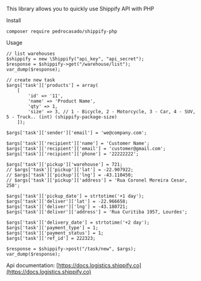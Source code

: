 This library allows you to quickly use Shippify API with PHP

Install

    composer require pedrocasado/shippify-php

Usage
    
    // list warehouses
    $shippify = new \Shippify("api_key", "api_secret");
    $response = $shippify->get("/warehouse/list");
    var_dump($response);

    // create new task
    $args['task']['products'] = array(
        [
            'id' => '11',
            'name' => 'Product Name',
            'qty' => 1,
            'size' => 3, // 1 - Bicycle, 2 - Motorcycle, 3 - Car, 4 - SUV, 5 - Truck.. (int) (shippify-package-size)
        ]);

    $args['task']['sender']['email'] = 'we@company.com';

    $args['task']['recipient']['name'] = 'Customer Name';
    $args['task']['recipient']['email'] = 'customer@gmail.com';
    $args['task']['recipient']['phone'] = '22222222';

    $args['task']['pickup']['warehouse'] = 721;
    // $args['task']['pickup']['lat'] = -22.907922;
    // $args['task']['pickup']['lng'] = -43.110450;
    // $args['task']['pickup']['address'] = 'Rua Coronel Moreira Cesar, 250';

    $args['task']['pickup_date'] = strtotime('+1 day');
    $args['task']['deliver']['lat'] = -22.966658;
    $args['task']['deliver']['lng'] = -43.180721;
    $args['task']['deliver']['address'] = 'Rua Curitiba 1957, Lourdes';

    $args['task']['delivery_date'] = strtotime('+2 day');
    $args['task']['payment_type'] = 1;
    $args['task']['payment_status'] = 1;
    $args['task']['ref_id'] = 222323;
    
    $response = $shippify->post("/task/new", $args);
    var_dump($response);

Api documentation: [https://docs.logistics.shippify.co](https://docs.logistics.shippify.co)